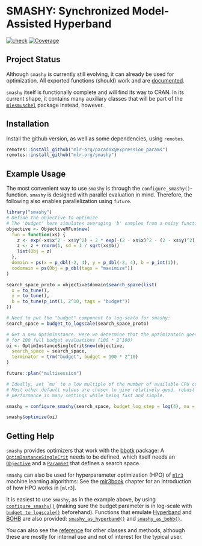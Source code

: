 
# SMASHY: Synchronized Model-Assisted Hyperband

[![check](https://github.com/mlr-org/smashy/actions/workflows/check.yml/badge.svg)](https://github.com/mlr-org/smashy/actions/workflows/check.yml)
[![Coverage](https://codecov.io/github/mlr-org/smashy/branch/master/graphs/badge.svg)](https://codecov.io/github/mlr-org/smashy)

## Project Status

Although `smashy` is currently still evolving, it can already be used for optimization. All exported functions (should) work and are [documented](https://mlr-org.github.io/smashy/reference/index.html).

`smashy` itself is functionally complete and will find its way to CRAN. In its current shape, it contains many auxiliary
classes that will be part of the [`miesmuschel`](https://github.com/mlr-org/miesmuschel) package instead, however.

## Installation

Install the github version, as well as some dependencies, using `remotes`. 

```r
remotes::install_github("mlr-org/paradox@expression_params")
remotes::install_github("mlr-org/smashy")
```

## Example Usage

The most convenient way to use `smashy` is through the `configure_smashy()`-function. 
`smashy` is designed with parallel evaluation in mind. Therefore, the following
also enables parallelization using `future`.
```r
library("smashy")
# Define the objective to optimize
# The 'budget' here simulates averaging 'b' samples from a noisy function
objective <- ObjectiveRFun$new(
  fun = function(xs) {
    z <- exp(-xs$x^2 - xs$y^2) + 2 * exp(-(2 - xs$x)^2 - (2 - xs$y)^2)
    z <- z + rnorm(1, sd = 1 / sqrt(xs$b))
    list(Obj = z)
  },
  domain = ps(x = p_dbl(-2, 4), y = p_dbl(-2, 4), b = p_int(1)),
  codomain = ps(Obj = p_dbl(tags = "maximize"))
)

search_space_proto = objective$domain$search_space(list(
  x = to_tune(),
  y = to_tune(),
  b = to_tune(p_int(1, 2^10, tags = "budget"))
))

# Need to put the "budget" component to log-scale for smashy:
search_space = budget_to_logscale(search_space_proto)

# Get a new OptimInstance. Here we determine that the optimizatoin goes
# for 100 full budget evaluations (100 * 2^100)
oi <- OptimInstanceSingleCrit$new(objective,
  search_space = search_space,
  terminator = trm("budget", budget = 100 * 2^10)
)

future::plan("multisession")

# Ideally, set `mu` to a low multiple of the number of available CPU cores.
# Most other default values are chosen to give relatively good, robust
# performance in many settings while being fast and simple.

smashy = configure_smashy(search_space, budget_log_step = log(4), mu = 6)

smashy$optimize(oi)
```

## Getting Help

`smashy` provides optimizers that work with the [bbotk](https://github.com/mlr-org/bbotk) package:
A [`OptimInstanceSingleCrit`](https://bbotk.mlr-org.com/reference/OptimInstanceSingleCrit.html) needs to be defined, which itself needs an [`Objective`](https://bbotk.mlr-org.com/reference/Objective.html) and a [`ParamSet`](https://paradox.mlr-org.com/reference/ParamSet.html) that defines a search space.

`smashy` can also be used for hyperparameter optimization (HPO) of [`mlr3`](https://mlr3.mlr-org.com/) machine learning algorithms:
See the [mlr3book](https://mlr3book.mlr-org.com/04-optimization.html) chapter for an introduction of how HPO works in [`mlr3`].

It is easiest to use `smashy`, as in the example above, by using [`configure_smashy()`](https://mlr-org.github.io/smashy/reference/configure_smashy.html) (making sure the budget parameter is in log-scale with [`budget_to_logscale()`](https://mlr-org.github.io/smashy/reference/budget_to_logscale.html) beforehand).
Functions that emulate [Hyperband](https://arxiv.org/abs/1603.06560?context=cs) and [BOHB](https://www.automl.org/blog_bohb/) are also provided: [`smashy_as_hyperband()`](https://mlr-org.github.io/smashy/reference/smashy_as_hyperband.html) and [`smashy_as_bohb()`](https://mlr-org.github.io/smashy/reference/smashy_as_bohb.html). 

You can also see the [reference](https://mlr-org.github.io/smashy/reference/index.html) for other classes and methods, although these are mostly for internal use and not of interest for the typical user.
